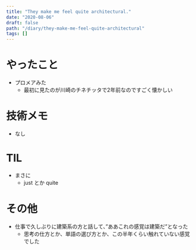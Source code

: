 ```yaml
---
title: "They make me feel quite architectural."
date: "2020-08-06"
draft: false
path: "/diary/they-make-me-feel-quite-architectural"
tags: []
---
```


# やったこと

+ プロメアみた
  + 最初に見たのが川崎のチネチッタで2年前なのですごく懐かしい

# 技術メモ

+ なし

# TIL

+ まさに
  + just とか quite

# その他

+ 仕事で久しぶりに建築系の方と話して、”ああこれの感覚は建築だ”となった
  + 思考の仕方とか、単語の選び方とか、この半年くらい触れていない感覚でした
